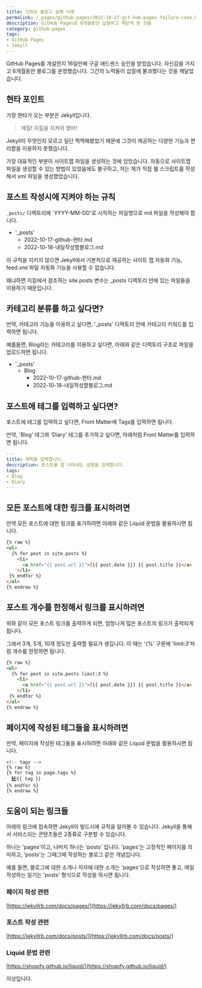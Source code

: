 ```yaml
---
title: 깃허브 블로그 실패 사례
permalink: /_pages/github-pages/2022-10-17-git-hub-pages-failure-case.html
description: GitHub Pages로 6개월동안 삽질하고 깨닫게 된 것들
category: github-pages
tags:
- GitHub Pages
- Jekyll
---
```

GitHub Pages를 개설한지 16일만에 구글 애드센스 승인을 받았습니다. 
자신감을 가지고 6개월동안 블로그를 운영했습니다. 
그간의 노력들이 삽질에 불과했다는 것을 깨달았습니다. 


현타 포인트
---


가장 현타가 오는 부분은 Jekyll입니다. 


> 제킬! 지킬을 지켜야 했어! 


Jekyll이 무엇인지 모르고 일단 찍먹해봤었기 때문에 
그것이 제공하는 다양한 기능과 편리함을 이용하지 못했습니다. 


가장 대표적인 부분이 사이트맵 파일을 생성하는 것에 있었습니다. 
자동으로 사이트맵 파일을 생성할 수 있는 방법이 있었음에도 불구하고, 
저는 제가 직접 쉘 스크립트를 작성해서 xml 파일을 생성했었습니다. 


포스트 작성시에 지켜야 하는 규칙
---


`_posts/` 디렉토리에 `YYYY-MM-DD'로 시작하는 
파일명으로 md 파일을 작성해야 합니다. 


- '_posts'
  - 2022-10-17-github-현타.md
  - 2022-10-18-내일작성할블로그.md


이 규칙을 지키지 않으면 Jekyll에서 기본적으로 제공하는 
사이트 맵 자동화 기능, feed.xml 파일 자동화 기능을 사용할 수 없습니다. 


왜냐하면 지킬에서 참조하는 site.posts 변수는 
_posts 디렉토리 안에 있는 파일들을 이용하기 때문입니다. 


카테고리 분류를 하고 싶다면?
---


만약, 카테고리 기능을 이용하고 싶다면, 
'_posts' 디렉토리 안에 카테고리 키워드를 입력하면 됩니다. 


예를들면, Blog라는 카테고리를 이용하고 싶다면, 
아래와 같은 디렉토리 구조로 파일을 업로드하면 됩니다. 


- '_posts'
  - Blog
    - 2022-10-17-github-현타.md
    - 2022-10-18-내일작성할블로그.md


포스트에 테그를 입력하고 싶다면?
---


포스트에 테그를 입력하고 싶다면, Front Matter에 Tags를 입력하면 됩니다. 


만약, 'Blog' 테그와 'Diary' 테그를 추가하고 싶다면, 
아래처럼 Front Matter를 입력하면 됩니다. 


```yaml
---
title: 제목을 입력합니다.
description: 포스트를 잘 나타내는 설명을 입력합니다.
tags:
- Blog
- Diary
---
```


모든 포스트에 대한 링크를 표시하려면
---


만약 모든 포스트에 대한 링크를 표기하려면 
아래와 같은 Liquid 문법을 활용하시면 됩니다. 


```html
{% raw %}
<ul>
  {% for post in site.posts %}
    <li>
      <a href="{{ post.url }}">[{{ post.date }}] {{ post.title }}</a>
    </li>
 {% endfor %}
</ul>
{% endraw %}
```


포스트 개수를 한정해서 링크를 표시하려면
---


위와 같이 모든 포스트 링크를 출력하게 되면, 
엄청나게 많은 포스트의 링크가 출력되게 됩니다. 


그래서 3개, 5개, 10개 정도만 출력할 필요가 생깁니다. 
이 때는 '\{\%' 구문에 'limit:3'처럼 개수를 한정하면 됩니다. 


```html
{% raw %}
<ul>
  {% for post in site.posts limit:3 %}
    <li>
      <a href="{{ post.url }}">[{{ post.date }}] {{ post.title }}</a>
    </li>
 {% endfor %}
</ul>
{% endraw %}
```


페이지에 작성된 테그들을 표시하려면
---


만약, 페이지에 작성된 테그들을 표시하려면
아래와 같은 Liquid 문법을 활용하시면 됩니다. 


```
<!-- tags -->
{% raw %}
{% for tag in page.tags %}
  #️⃣{{ tag }}
{% endfor %}
{% endraw %}
```


도움이 되는 링크들
---


아래의 링크에 접속하면 Jekyll이 빌드시에 규칙을 알아볼 수 있습니다. 
Jekyll을 통해서 서비스되는 콘텐츠들은 2종류로 구분할 수 있습니다. 


하나는 'pages'이고, 나머지 하나는 'posts' 입니다. 
'pages'는 고정적인 페이지를 의미하고, 
'posts'는 그때그때 작성하는 블로그 같은 개념입니다. 


예를 들면, 블로그에 대한 소개나 저자에 대한 소개는 
'pages'으로 작성하면 좋고, 
매일 작성하는 일기는 'posts' 형식으로 작성을 하시면 됩니다. 


### 페이지 작성 관련
[https://jekyllrb.com/docs/pages/](https://jekyllrb.com/docs/pages/)


### 포스트 작성 관련
[https://jekyllrb.com/docs/posts/](https://jekyllrb.com/docs/posts/)


### Liquid 문법 관련
[https://shopify.github.io/liquid/](https://shopify.github.io/liquid/)


이상입니다. 
